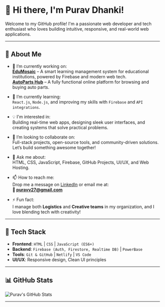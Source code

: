 # 👋 Hi there, I'm **Purav Dhanki**!

Welcome to my GitHub profile! I'm a passionate web developer and tech enthusiast who loves building intuitive, responsive, and real-world web applications.

---

## 🚀 About Me

- 🔭 I’m currently working on:  
  **[EduMosaic](https://github.com/puravdhanki/edumosaic)** – A smart learning management system for educational institutions, powered by Firebase and modern web tech.  
  **[AutoParts Hub](https://autoparts-hub.netlify.app/)** – A fully functional online platform for browsing and buying auto parts.

- 🌱 I’m currently learning:  
  `React.js`, `Node.js`, and improving my skills with `Firebase` and `API integrations`.

- 💡 I'm interested in:  
  Building real-time web apps, designing sleek user interfaces, and creating systems that solve practical problems.

- 👯 I’m looking to collaborate on:  
  Full-stack projects, open-source tools, and community-driven solutions. Let’s build something awesome together!

- 💬 Ask me about:  
  HTML, CSS, JavaScript, Firebase, GitHub Projects, UI/UX, and Web Hosting.

- 📫 How to reach me:  
  Drop me a message on [LinkedIn](www.linkedin.com/in/purav-dhanki-b60255241) or email me at:  
  **📧 puravv27@gmail.com**

- ⚡ Fun fact:  
  I manage both **Logistics** and **Creative teams** in my organization, and I love blending tech with creativity!

---

## 🧰 Tech Stack

- **Frontend**: `HTML` | `CSS` | `JavaScript (ES6+)`  
- **Backend**: `Firebase (Auth, Firestore, Realtime DB)` | `PowerBase`  
- **Tools**: `Git & GitHub` | `Netlify` | `VS Code`  
- **UI/UX**: Responsive design, Clean UI principles

---

## 📊 GitHub Stats

![Purav's GitHub Stats](https://github-readme-stats.vercel.app/api?username=puravdhanki&show_icons=true&theme=tokyonight)

---
